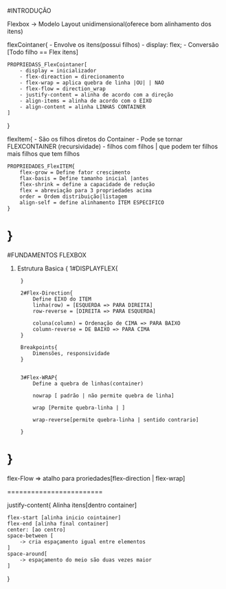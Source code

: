#INTRODUÇÃO

Flexbox -> Modelo Layout unidimensional(oferece bom alinhamento dos itens)

flexCointaner{
    - Envolve os itens(possui filhos)
    - display: flex;
    - Conversão [Todo filho == Flex itens]

    PROPRIEDASS_FlexCointaner[
        - display = inicializador
        - flex-direaction = direcionamento
        - flex-wrap = aplica quebra de linha |OU| | NAO
        - flex-flow = direction_wrap
        - justify-content = alinha de acordo com a direção
        - align-items = alinha de acordo com o EIXO
        - align-content = alinha LINHAS CONTAINER
    ]
}

flexItem{
     - São os filhos diretos do Container
     - Pode se tornar FLEXCONTAINER (recursividade)
     - filhos com filhos | que podem ter filhos mais filhos que tem filhos

    PROPRIEDADES_FlexITEM{
        flex-grow = Define fator crescimento
        flax-basis = Define tamanho inicial |antes 
        flex-shrink = define a capacidade de redução
        flex = abreviação para 3 propriedades acima
        order = Ordem distribuição|listagem
        align-self = define alinhamento ITEM ESPECIFICO
    }
}
=======================================================================================
#FUNDAMENTOS FLEXBOX

1. Estrutura Basica {
        1#DISPLAYFLEX{

        }

        2#Flex-Direction{
            Define EIXO do ITEM
            linha(row) = [ESQUERDA => PARA DIREITA]
            row-reverse = [DIREITA => PARA ESQUERDA]

            coluna(column) = Ordenação de CIMA => PARA BAIXO
            column-reverse = DE BAIXO => PARA CIMA
        }

        Breakpoints{
            Dimensões, responsividade
        }


        3#Flex-WRAP{
            Define a quebra de linhas(container)

            nowrap [ padrão | não permite quebra de linha]

            wrap [Permite quebra-linha | ]

            wrap-reverse[permite quebra-linha | sentido contrario]

        }

}
=======================================================
flex-Flow => atalho para proriedades[flex-direction | flex-wrap]

========================

justify-content{
    Alinha itens[dentro container]

    flex-start [alinha inicio cointainer]
    flex-end [alinha final container]
    center: [ao centro]
    space-between [
        -> cria espaçamento igual entre elementos
    ]
    space-around[
        -> espaçamento do meio são duas vezes maior
    ]
}
